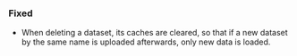 ### Fixed
- When deleting a dataset, its caches are cleared, so that if a new dataset by the same name is uploaded afterwards, only new data is loaded.
